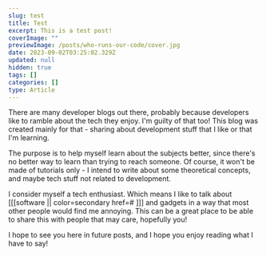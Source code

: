 ```yaml
---
slug: test
title: Test
excerpt: This is a test post!
coverImage: ""
previewImage: /posts/who-runs-our-code/cover.jpg
date: 2023-09-02T03:25:02.329Z
updated: null
hidden: true
tags: []
categories: []
type: Article
---
```


There are many developer blogs out there, probably because developers like to ramble about the tech they enjoy. I'm guilty of that too! This blog was created mainly for that - sharing about development stuff that I like or that I'm learning.

The purpose is to help myself learn about the subjects better, since there's no better way to learn than trying to reach someone. Of course, it won't be made of tutorials only - I intend to write about some theoretical concepts, and maybe tech stuff not related to development.

I consider myself a tech enthusiast. Which means I like to talk about [[[software || color=secondary href=# ]]] and gadgets in a way that most other people would find me annoying. This can be a great place to be able to share this with people that may care, hopefully you!

I hope to see you here in future posts, and I hope you enjoy reading what I have to say!